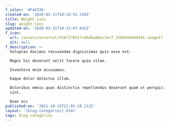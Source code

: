 ```yaml
---
f_color: '#F44336'
created-on: '2020-03-31T10:10:52.159Z'
title: Weight Loss
slug: weight-loss
updated-on: '2020-03-31T10:12:07.642Z'
f_icon:
  url: /assets/external/616f270517c86d6a86ac3ecf_1585649448441-image17.jpg
  alt: null
f_description: >-
  Voluptas ducimus recusandae dignissimos quis esse est.

  Magni hic deserunt velit facere quia vitae.

  Inventore enim accusamus.

  Eaque dolor delectus illum.

  Doloribus omnis quas distinctio repellendus deserunt quam ut perspiciatis
  sint.

  Quas occ
published-on: '2021-10-19T21:01:18.213Z'
layout: '[blog-categories].html'
tags: blog-categories
---
```



